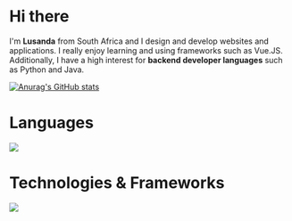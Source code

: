 # Hi there 
I'm <strong>Lusanda</strong> from South Africa and I design and develop websites and applications. I really enjoy learning and using frameworks such as Vue.JS. Additionally, I have a high interest for <strong>backend developer languages</strong> such as Python and Java. 

[![Anurag's GitHub stats](https://github-readme-stats.vercel.app/api?username=LusandaTsilana)](https://github.com/anuraghazra/github-readme-stats)
<br>

<p align="center">
  <h1 >Languages</h1>
  <a href="https://skillicons.dev">
    <img src="https://skillicons.dev/icons?i=html,css,javascript,java,python&perline=5" />
  </a>
<br>
   <h1>Technologies & Frameworks</h1>
  <a href="https://skillicons.dev">
    <img src="https://skillicons.dev/icons?i=nodejs,vuejs,bootstrap,figma&perline=5" />
  </a>
</p>

